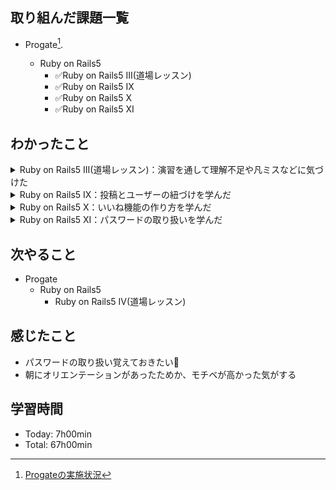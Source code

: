 ## 取り組んだ課題一覧
- Progate[^1].
  - Ruby on Rails5
    - ✅Ruby on Rails5 III(道場レッスン)
    - ✅Ruby on Rails5 IX
    - ✅Ruby on Rails5 X
    - ✅Ruby on Rails5 XI

  [^1]: [Progateの実施状況](https://github.com/i-yktr/work/blob/main/01_Progate/plan.md)

## わかったこと
<details>
  <summary>Ruby on Rails5 III(道場レッスン)：演習を通して理解不足や凡ミスなどに気づけた</summary>
  
  - ビューからの画像送信時について、form_tagの引数に`{multipart: true}`を指定しないとStringでリクエストパラメータが送信される(Stringだとimage.readでメソッドなしでエラーとなった) [cf.](https://qiita.com/ba--shi/items/3b8d3bf8aa792ea3efde)
  - データ挿入時、id、created_atなどに値が入るのはsaveのタイミング
  - inputタグに`name`属性を設定し忘れるとリクエストパラメータがサーバサイドに渡らない(ので気を付ける⚠️)
  - 複数形のsを入れ忘れることによるroutesの定義不備があった(ので気を付ける⚠️)
</details>

<details>
  <summary>Ruby on Rails5 IX：投稿とユーザーの紐づけを学んだ</summary>
  
  - 条件指定してレコードを複数件取得するメソッド where
    ```ruby
    posts = Post.where(user_id: 1)
    # 取得結果はPostの配列
    ```
</details>

<details>
  <summary>Ruby on Rails5 X：いいね機能の作り方を学んだ</summary>
  
  - Modelを作成するコマンドの復習
    ```shell-session
    $ rails g model Like user_id:integer post_id:integer
    ```
  - fontawesomeの復習
    ```html
    <!-- ヘッダで読み込み -->
    <link rel="stylesheet" href="https://maxcdn.bootstrapcdn.com/font-awesome/4.7.0/css/font-awesome.min.css">
    ```
    ```html
    <span class="fa fa-heart"><span>
    ```
  - link_toメソッドの表示部にhtmlを指定する方法
    ```erb
    <!-- link_to("表示部", "URL")メソッドの表示部にhtml要素の指定はできない。なので以下のようにする。 -->
    <!-- link_to の後ろに do が必要なので要注意⚠️ -->
    <%= link_to("likes/#{@post.id}/create", {method: "post"}) do %>
      <span class="fa fa-heart unliked-btn"></span>
    <% end %>
    ```
  - レコード件数を取得するメソッドcount
    ```ruby
    # すべてのレコード件数
    Like.all.count
    # 指定条件のレコード件数
    Like.where(post_id: 1).count
    ```
</details>
  
<details>
  <summary>Ruby on Rails5 XI：パスワードの取り扱いを学んだ</summary>
  
  - パスワードは素の値で保存しておくと危険。ハッシュ化することで安全性を高められる
  - gem：RubyやRailsでよく使う機能をパッケージ化したもの
  - Gemfileに定義を追記することでgemをインストールできる
    ```gemfile
    # Gemfile内の定義
    # バージョンを指定しないとlatestとなる
    # bcryptはハッシュ化するgem
    gem 'bcrypt'
    ```
    ```shell-session
    Gemfileを編集した状態で以下実行でgemがインストールされる
    $ bundle install
    ```
  - パスワードハッシュ化のメソッド
    ```ruby
    class User < ApplicationRecord
      has_secure_password
      # - こうするとユーザーを保存するときに自動的にパスワードをハッシュ化してくれる
      # - `has_secure_password`はpasswordが存在することをチェックしてくれる
      #   なので、`validates :password, {presence: true}`が不要となる
      # - `has_secure_password`はハッシュ化したパスワードを password_digestカラムに保存する → passwordでない⚠️
      # - 尚、ソースコード上、passwordで保存する処理は書き換え不要、
      #   `has_secure_password`によってpasswordに代入された値がpassword_digestカラムに保存される
    end
    ```
  - カラム削除のマイグレーションファイルの定義
    ```ruby
    class ChangeUsercColumns < ActiveRecord::Migration[5.0]
      def change
        add_column :users, :password_digest, :string
        remove_column :users, :password, :string ← 🆕
      end
    end
    ```
  - authenticateメソッド
    ```ruby
    # has_secure_passwordメソッドを有効にするとこのauthenticateメソッドが使えるようになる
    # authenticateメソッドは引数をハシュ化してpassword_digestと一致するかを判定する
    if @user.authenticate(params[:password])
      # 該当ユーザーのpassword_digestとparams[:password]のハッシュ値が同じなら入るブロック
    end
    ```
</details>

## 次やること
- Progate
  - Ruby on Rails5
    - Ruby on Rails5 IV(道場レッスン)

## 感じたこと
- パスワードの取り扱い覚えておきたい📝
- 朝にオリエンテーションがあったためか、モチベが高かった気がする

## 学習時間
- Today: 7h00min
- Total: 67h00min
